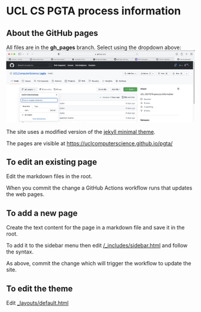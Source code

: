 # UCL CS PGTA process information

## About the GitHub pages

All files are in the **gh_pages** branch. Select using the dropdown above:
![branch selector](select_branch.jpg)

The site uses a modified version of the [jekyll minimal theme](https://github.com/pages-themes/minimal).

The pages are visible at <https://uclcomputerscience.github.io/pgta/>

## To edit an existing page

Edit the markdown files in the root. 

When you commit the change a GitHub Actions workflow runs that updates the web pages. 

## To add a new page

Create the text content for the page in a markdown file and save it in the root.

To add it to the sidebar menu then edit [/_includes/sidebar.html](./_includes/sidebar.html) and follow the syntax.

As above, commit the change which will trigger the workflow to update the site.

## To edit the theme
Edit [_layouts/default.html](./_layouts/default.html)
